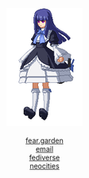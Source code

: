<p align="center">
    <img src="https://raw.githubusercontent.com/75369/75369/master/bern.gif" alt="">
    <br><br>
    <a href="https://fear.garden">fear.garden</a>
    <br>
    <a href="mailto:reagan@fear.garden">email</a>
    <br>
    <a href="https://systematic.love/nyarlathotep">fediverse</a>
    <br>
    <a href="https://reagnyan.moe">neocities</a>
    <br>
</p>

